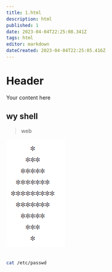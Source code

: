 ```yaml
---
title: 1.html
description: html
published: 1
date: 2023-04-04T22:25:08.341Z
tags: html
editor: markdown
dateCreated: 2023-04-04T22:25:05.416Z
---
```


# Header
Your content here


## wy shell

> web 

![zuoye-js.png](/htmpng/zuoye-js.png)
```bash

cat /etc/passwd

```